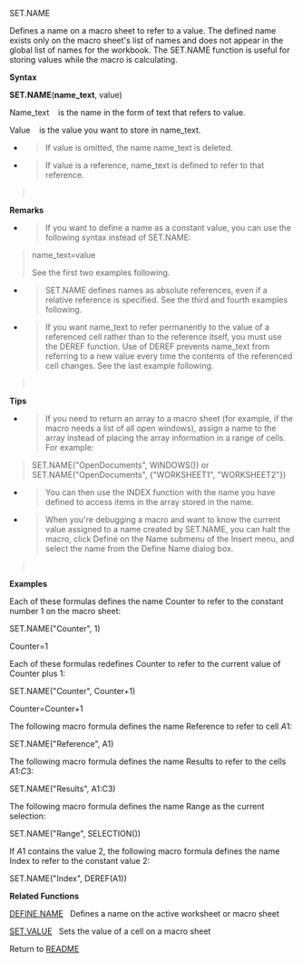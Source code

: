 SET.NAME

Defines a name on a macro sheet to refer to a value. The defined name
exists only on the macro sheet's list of names and does not appear in
the global list of names for the workbook. The SET.NAME function is
useful for storing values while the macro is calculating.

**Syntax**

**SET.NAME**(**name\_text**, value)

Name\_text&nbsp;&nbsp;&nbsp;&nbsp;is the name in the form of text that
refers to value.

Value&nbsp;&nbsp;&nbsp;&nbsp;is the value you want to store in
name\_text.

  - > If value is omitted, the name name\_text is deleted.

  - > If value is a reference, name\_text is defined to refer to that
    > reference.

> &nbsp;

**Remarks**

  - > If you want to define a name as a constant value, you can use the
    > following syntax instead of SET.NAME:

> name\_text=value
> 
> See the first two examples following.

  - > SET.NAME defines names as absolute references, even if a relative
    > reference is specified. See the third and fourth examples
    > following.

  - > If you want name\_text to refer permanently to the value of a
    > referenced cell rather than to the reference itself, you must use
    > the DEREF function. Use of DEREF prevents name\_text from
    > referring to a new value every time the contents of the referenced
    > cell changes. See the last example following.

> &nbsp;

**Tips**

  - > If you need to return an array to a macro sheet (for example, if
    > the macro needs a list of all open windows), assign a name to the
    > array instead of placing the array information in a range of
    > cells. For example:

> SET.NAME("OpenDocuments", WINDOWS()) or  
> SET.NAME("OpenDocuments", {"WORKSHEET1", "WORKSHEET2"})

  - > You can then use the INDEX function with the name you have defined
    > to access items in the array stored in the name.

  - > When you're debugging a macro and want to know the current value
    > assigned to a name created by SET.NAME, you can halt the macro,
    > click Define on the Name submenu of the Insert menu, and select
    > the name from the Define Name dialog box.

> &nbsp;

**Examples**

Each of these formulas defines the name Counter to refer to the constant
number 1 on the macro sheet:

SET.NAME("Counter", 1)

Counter=1

Each of these formulas redefines Counter to refer to the current value
of Counter plus 1:

SET.NAME("Counter", Counter+1)

Counter=Counter+1

The following macro formula defines the name Reference to refer to cell
$A$1:

SET.NAME("Reference", A1)

The following macro formula defines the name Results to refer to the
cells $A$1:$C$3:

SET.NAME("Results", A1:C3)

The following macro formula defines the name Range as the current
selection:

SET.NAME("Range", SELECTION())

If $A$1 contains the value 2, the following macro formula defines the
name Index to refer to the constant value 2:

SET.NAME("Index", DEREF(A1))

**Related Functions**

[DEFINE.NAME](DEFINE.NAME.md)&nbsp;&nbsp;&nbsp;Defines a name on the active worksheet or
macro sheet

[SET.VALUE](SET.VALUE.md)&nbsp;&nbsp;&nbsp;Sets the value of a cell on a macro sheet



Return to [README](README.md)

